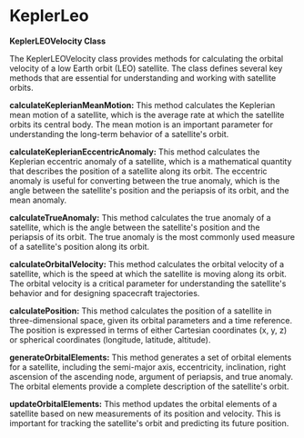 # KeplerLeo

**KeplerLEOVelocity Class**

The KeplerLEOVelocity class provides methods for calculating the orbital velocity of a low Earth orbit (LEO) satellite. The class defines several key methods that are essential for understanding and working with satellite orbits.

**calculateKeplerianMeanMotion:** This method calculates the Keplerian mean motion of a satellite, which is the average rate at which the satellite orbits its central body. The mean motion is an important parameter for understanding the long-term behavior of a satellite's orbit.

**calculateKeplerianEccentricAnomaly:** This method calculates the Keplerian eccentric anomaly of a satellite, which is a mathematical quantity that describes the position of a satellite along its orbit. The eccentric anomaly is useful for converting between the true anomaly, which is the angle between the satellite's position and the periapsis of its orbit, and the mean anomaly.

**calculateTrueAnomaly:** This method calculates the true anomaly of a satellite, which is the angle between the satellite's position and the periapsis of its orbit. The true anomaly is the most commonly used measure of a satellite's position along its orbit.

**calculateOrbitalVelocity:** This method calculates the orbital velocity of a satellite, which is the speed at which the satellite is moving along its orbit. The orbital velocity is a critical parameter for understanding the satellite's behavior and for designing spacecraft trajectories.

**calculatePosition:** This method calculates the position of a satellite in three-dimensional space, given its orbital parameters and a time reference. The position is expressed in terms of either Cartesian coordinates (x, y, z) or spherical coordinates (longitude, latitude, altitude).

**generateOrbitalElements:** This method generates a set of orbital elements for a satellite, including the semi-major axis, eccentricity, inclination, right ascension of the ascending node, argument of periapsis, and true anomaly. The orbital elements provide a complete description of the satellite's orbit.

**updateOrbitalElements:** This method updates the orbital elements of a satellite based on new measurements of its position and velocity. This is important for tracking the satellite's orbit and predicting its future position.



